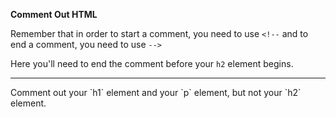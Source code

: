 **Comment Out HTML**

Remember that in order to start a comment, you need to use `<!--` and to end a comment, you need to use `-->`

Here you'll need to end the comment before your `h2` element begins.
<hr>
Comment out your `h1` element and your `p` element, but not your `h2` element.
